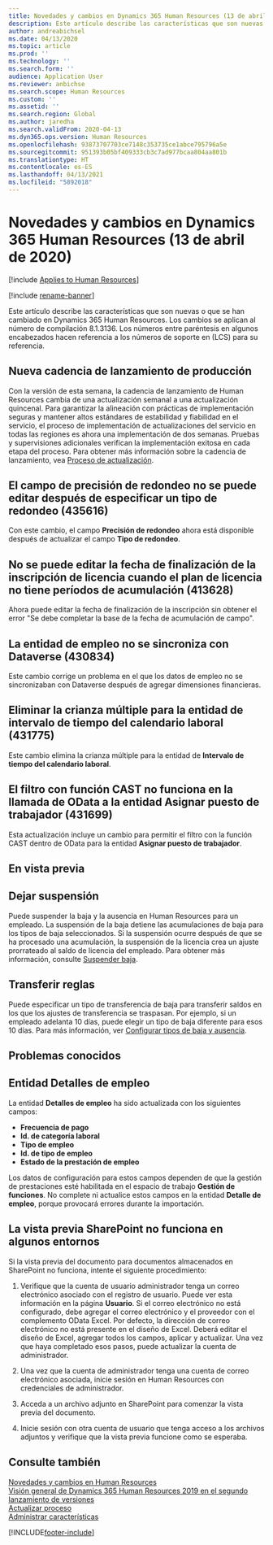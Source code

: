 ```yaml
---
title: Novedades y cambios en Dynamics 365 Human Resources (13 de abril de 2020)
description: Este artículo describe las características que son nuevas o que se han cambiado en Microsoft Dynamics 365 Human Resources para el 13 de abril de 2020.
author: andreabichsel
ms.date: 04/13/2020
ms.topic: article
ms.prod: ''
ms.technology: ''
ms.search.form: ''
audience: Application User
ms.reviewer: anbichse
ms.search.scope: Human Resources
ms.custom: ''
ms.assetid: ''
ms.search.region: Global
ms.author: jaredha
ms.search.validFrom: 2020-04-13
ms.dyn365.ops.version: Human Resources
ms.openlocfilehash: 93873707703ce7148c353735ce1abce795796a5e
ms.sourcegitcommit: 951393b05bf409333cb3c7ad977bcaa804aa801b
ms.translationtype: HT
ms.contentlocale: es-ES
ms.lasthandoff: 04/13/2021
ms.locfileid: "5892018"
---
```

# <a name="whats-new-or-changed-in-dynamics-365-human-resources-april-13-2020"></a>Novedades y cambios en Dynamics 365 Human Resources (13 de abril de 2020)

[!include [Applies to Human Resources](../includes/applies-to-hr.md)]

[!include [rename-banner](~/includes/cc-data-platform-banner.md)]

Este artículo describe las características que son nuevas o que se han cambiado en Dynamics 365 Human Resources. Los cambios se aplican al número de compilación 8.1.3136. Los números entre paréntesis en algunos encabezados hacen referencia a los números de soporte en (LCS) para su referencia.

## <a name="new-production-release-cadence"></a>Nueva cadencia de lanzamiento de producción

Con la versión de esta semana, la cadencia de lanzamiento de Human Resources cambia de una actualización semanal a una actualización quincenal. Para garantizar la alineación con prácticas de implementación seguras y mantener altos estándares de estabilidad y fiabilidad en el servicio, el proceso de implementación de actualizaciones del servicio en todas las regiones es ahora una implementación de dos semanas. Pruebas y supervisiones adicionales verifican la implementación exitosa en cada etapa del proceso. Para obtener más información sobre la cadencia de lanzamiento, vea [Proceso de actualización](hr-admin-setup-update-process.md).

## <a name="rounding-precision-field-isnt-editable-after-specifying-a-rounding-type-435616"></a>El campo de precisión de redondeo no se puede editar después de especificar un tipo de redondeo (435616)

Con este cambio, el campo **Precisión de redondeo** ahora está disponible después de actualizar el campo **Tipo de redondeo**.

## <a name="cant-edit-leave-enrollment-end-date-when-the-leave-plan-doesnt-have-accrual-periods-413628"></a>No se puede editar la fecha de finalización de la inscripción de licencia cuando el plan de licencia no tiene períodos de acumulación (413628)

Ahora puede editar la fecha de finalización de la inscripción sin obtener el error "Se debe completar la base de la fecha de acumulación de campo".

## <a name="employment-entity-doesnt-sync-to-dataverse-430834"></a>La entidad de empleo no se sincroniza con Dataverse (430834)

Este cambio corrige un problema en el que los datos de empleo no se sincronizaban con Dataverse después de agregar dimensiones financieras. 

## <a name="remove-multi-parenting-for-work-calendar-time-interval-entity-431775"></a>Eliminar la crianza múltiple para la entidad de intervalo de tiempo del calendario laboral (431775)

Este cambio elimina la crianza múltiple para la entidad de **Intervalo de tiempo del calendario laboral**.

## <a name="filter-with-cast-function-doesnt-work-on-odata-call-position-worker-assignment-entity-431699"></a>El filtro con función CAST no funciona en la llamada de OData a la entidad Asignar puesto de trabajador (431699)

Esta actualización incluye un cambio para permitir el filtro con la función CAST dentro de OData para la entidad **Asignar puesto de trabajador**.

## <a name="in-preview"></a>En vista previa

## <a name="leave-suspension"></a>Dejar suspensión

Puede suspender la baja y la ausencia en Human Resources para un empleado. La suspensión de la baja detiene las acumulaciones de baja para los tipos de baja seleccionados. Si la suspensión ocurre después de que se ha procesado una acumulación, la suspensión de la licencia crea un ajuste prorrateado al saldo de licencia del empleado. Para obtener más información, consulte [Suspender baja](hr-leave-and-absence-suspend-leave.md).

## <a name="carry-forward-rules"></a>Transferir reglas

Puede especificar un tipo de transferencia de baja para transferir saldos en los que los ajustes de transferencia se traspasan. Por ejemplo, si un empleado adelanta 10 días, puede elegir un tipo de baja diferente para esos 10 días. Para más información, ver [Configurar tipos de baja y ausencia](hr-leave-and-absence-types.md).

## <a name="known-issues"></a>Problemas conocidos

## <a name="employment-details-entity"></a>Entidad Detalles de empleo

La entidad **Detalles de empleo** ha sido actualizada con los siguientes campos:

- **Frecuencia de pago**
- **Id. de categoría laboral**
- **Tipo de empleo**
- **Id. de tipo de empleo**
- **Estado de la prestación de empleo**

Los datos de configuración para estos campos dependen de que la gestión de prestaciones esté habilitada en el espacio de trabajo **Gestión de funciones**. No complete ni actualice estos campos en la entidad **Detalle de empleo**, porque provocará errores durante la importación.

## <a name="sharepoint-preview-doesnt-work-in-some-environments"></a>La vista previa SharePoint no funciona en algunos entornos

Si la vista previa del documento para documentos almacenados en SharePoint no funciona, intente el siguiente procedimiento:

1. Verifique que la cuenta de usuario administrador tenga un correo electrónico asociado con el registro de usuario. Puede ver esta información en la página **Usuario**. Si el correo electrónico no está configurado, debe agregar el correo electrónico y el proveedor con el complemento OData Excel. Por defecto, la dirección de correo electrónico no está presente en el diseño de Excel. Deberá editar el diseño de Excel, agregar todos los campos, aplicar y actualizar. Una vez que haya completado esos pasos, puede actualizar la cuenta de administrador.

2. Una vez que la cuenta de administrador tenga una cuenta de correo electrónico asociada, inicie sesión en Human Resources con credenciales de administrador.

3. Acceda a un archivo adjunto en SharePoint para comenzar la vista previa del documento.

4. Inicie sesión con otra cuenta de usuario que tenga acceso a los archivos adjuntos y verifique que la vista previa funcione como se esperaba.

## <a name="see-also"></a>Consulte también

[Novedades y cambios en Human Resources](hr-admin-whats-new.md)</br>
[Visión general de Dynamics 365 Human Resources 2019 en el segundo lanzamiento de versiones](/dynamics365-release-plan/2019wave2/dynamics365-human-resources/)</br>
[Actualizar proceso](hr-admin-setup-update-process.md)</br>
[Administrar características](hr-admin-manage-features.md)

[!INCLUDE[footer-include](../includes/footer-banner.md)]